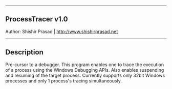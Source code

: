 ------------------
ProcessTracer v1.0
------------------
Author: Shishir Prasad | http://www.shishirprasad.net

------------
Description
------------
Pre-cursor to a debugger. This program enables one to trace the execution of a process using the Windows Debugging APIs.
Also enables suspending and resuming of the target process.
Currently supports only 32bit Windows processes and only 1 process's tracing simultaneously.
